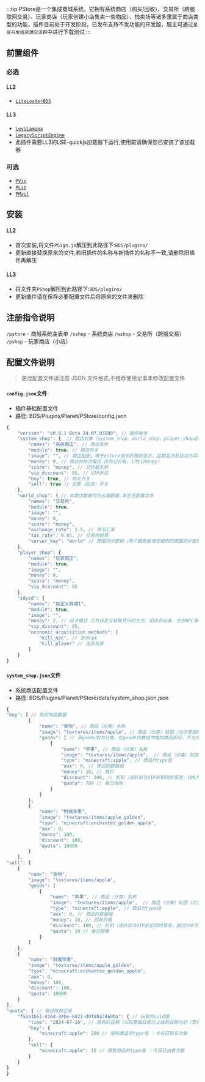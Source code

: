 :::tip
PStore是一个集成商城系统，它拥有系统商店（购买/回收）、交易所（跨服联网交易）、玩家商店（玩家创建小店售卖一些物品）、拍卖场等诸多隶属于商店类型的功能，插件目前处于开发阶段，已发布支持不发功能的开发版，服主可通过`星辰开发组资源交流群`中进行下载测试
:::

## 前置组件
### 必选
#### LL2 
- [`LiteLoaderBDS`](https://www.minebbs.com/liteloader/)  
#### LL3
- [`LeviLamina`](https://www.minebbs.com/resources/levilamina.8049/)  
- [`LegacyScriptEngine`](https://www.minebbs.com/resources/legacyscriptengine.8048/)  
 - 此插件需要LL3的LSE-quickjs加载器下运行,使用前请确保您已安装了该加载器  

### 可选
- [`PVip`](https://www.minebbs.com/resources/pvip.4385/)  
- [`PLib`](https://www.minebbs.com/resources/plib.4523/)  
- [`PMail`](https://www.minebbs.com/resources/pvip.4385/)  

## 安装
#### LL2
- 首次安装,将文件`PSign.js`解压到此路径下:`BDS/plugins/`  
 - 更新直接替换原来的文件,若旧插件的名称与新插件的名称不一致,请删除旧插件再解压 
#### LL3
- 将文件夹`PShop`解压到此路径下:`BDS/plugins/`  
 - 更新插件请在保存必要配置文件后将原来的文件夹删除  

## 注册指令说明
`/pstore` - 商城系统主表单 
`/sshop` - 系统商店 
`/wshop` - 交易所（跨服交易）
`/pshop` - 玩家商店（小店）

## 配置文件说明
> 更改配置文件请注意 JSON 文件格式,不推荐使用记事本修改配置文件 
#### `config.json`文件

- 插件基础配置文件
- 路径: BDS/Plugins/Planet/PStore/config.json
```js
{
    "version": "v0.0.1 Beta 24.07.03000", // 插件版本
    "system_shop": {  // 商店对象（system_shop、world_shop、player_shop必须存在，否则部分功能缺失）
        "names": "系统商店", // 商店名称
        "module": true, // 商店开关
        "image": "", // 商店贴图，用于pstore指令的图标显示，后期会涉及自动为菜单插件添加按钮
        "money": 0, // 商店的经济模式（0为记分板，1为LLMoney）
        "score": "money", // 记分板名称
        "vip_discount": 95, // VIP折扣
        "buy": true, // 购买开关
        "sell": true // 出售（回收）开关
    },
    "world_shop": { // 本商店数据均为云端数据,本地无配置文件
        "names": "交易所",
        "module": true,
        "image": "",
        "money": 0,
        "score": "money",
        "exchange_rate": 1.5, // 货币汇率
        "tax_rate": 0.05, // 交易所税费
        "server_key": "world" // 跨服同步密钥（两个服务器填写相同的跨服同步密钥即可实现交易所跨服）
    },
    "player_shop": {
        "names": "玩家商店",
        "module": true,
        "image": "",
        "money": 0,
        "score": "money",
        "vip_discount": 95
    },
    "zdysd": {
        "names": "自定义商城1",
        "module": true,
        "image": "",
        "money": 2, // 经济模式（2为自定义获取货币的方式，如击杀玩家、击杀NPC等，更多功能开发中）
        "vip_discount": 95,
        "economic acquisition methods": [
            "kill_npc", // 击杀npc
            "kill_player" // 击杀玩家
        ]
    }
}
```
#### `system_shop.json`文件

- 系统商店配置文件
- 路径: BDS/Plugins/Planet/PStore/data/system_shop.json.json
```js
{
"buy": [ // 购买物品数据
        {
            "name": "食物", // 商品（分类）名称
            "image": "textures/items/apple", // 商品（分类）贴图（允许使用网络地址，但不一定会显示）
            "goods": [ // 带goods则为分类，在goods的数组中增加商品即可，不允许套娃）
                {
                    "name": "苹果", // 商品（分类）名称
                    "image": "textures/items/apple",  // 商品（分类）贴图（允许使用网络地址，但不一定会显示）
                    "type": "minecraft:apple", // 商品的type值
                    "aux": 0, // 商品的数据值
                    "money": 10, // 售价
                    "discount": 100, // 折扣（该折扣与VIP折扣同时享受，100为不打折超过100可以为涨价）
                    "quota": 700 // 每日限购
                }
            ]
        },
        {
            "name": "附魔苹果",
            "image": "textures/items/apple_golden",
            "type": "minecraft:enchanted_golden_apple",
            "aux": 0,
            "money": 100,
            "discount": 100,
            "quota": 10000
        }
    ],
"sell": [
    {
        "name": "食物",
        "image": "textures/items/apple",
        "goods": [
            {
                "name": "苹果", // 商品（分类）名称
                "image": "textures/items/apple",  // 商品（分类）贴图（允许使用网络地址，但不一定会显示）
                "type": "minecraft:apple", // 商品的type值
                "aux": 0, // 商品的数据值
                "money": 10, // 回收价格
                "discount": 100, // 折扣（该折扣与VIP折扣同时享受，超过100可以为降收益）
                "quota": 10 // 每日限售
            }
        ]
    },
    {
        "name": "附魔苹果",
        "image": "textures/items/apple_golden",
        "type": "minecraft:enchanted_golden_apple",
        "aux": 0,
        "money": 100,
        "discount": 100,
        "quota": 10000
    }
],
"quota": { // 每日限购记录
    "f51b1b61-410d-3ebe-8421-d0fd842460ba": { // 玩家的uuid值 
        "time": "2024-07-16", // 限购的日期（以玩家每日首次上线的日期为初（若每日00:00后还在服务器中，则需要重新进入服务器即可）
        "buy": {
            "minecraft:apple": 200 // 限购商品的type值 ：今日已购买次数
        },
        "sell": {
            "minecraft:apple": 10 // 限售商品的type值 ：今日已出售次数
        }
    }
}
}
```